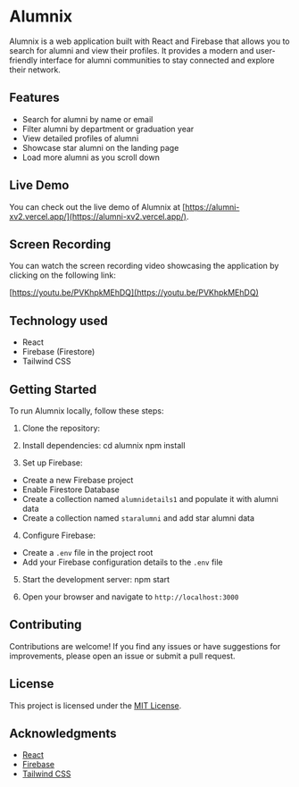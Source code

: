 # Alumnix

Alumnix is a web application built with React and Firebase that allows you to search for alumni and view their profiles. It provides a modern and user-friendly interface for alumni communities to stay connected and explore their network.

## Features

- Search for alumni by name or email
- Filter alumni by department or graduation year
- View detailed profiles of alumni
- Showcase star alumni on the landing page
- Load more alumni as you scroll down

## Live Demo

You can check out the live demo of Alumnix at [https://alumni-xv2.vercel.app/](https://alumni-xv2.vercel.app/).

## Screen Recording

You can watch the screen recording video showcasing the application by clicking on the following link:

[https://youtu.be/PVKhpkMEhDQ](https://youtu.be/PVKhpkMEhDQ)


## Technology used
- React
- Firebase (Firestore)
- Tailwind CSS

## Getting Started

To run Alumnix locally, follow these steps:

1. Clone the repository:
2. Install dependencies:
cd alumnix
npm install

3. Set up Firebase:
- Create a new Firebase project
- Enable Firestore Database
- Create a collection named `alumnidetails1` and populate it with alumni data
- Create a collection named `staralumni` and add star alumni data

4. Configure Firebase:
- Create a `.env` file in the project root
- Add your Firebase configuration details to the `.env` file

5. Start the development server:
npm start

6. Open your browser and navigate to `http://localhost:3000`

## Contributing

Contributions are welcome! If you find any issues or have suggestions for improvements, please open an issue or submit a pull request.

## License

This project is licensed under the [MIT License](LICENSE).

## Acknowledgments

- [React](https://reactjs.org/)
- [Firebase](https://firebase.google.com/)
- [Tailwind CSS](https://tailwindcss.com/)
